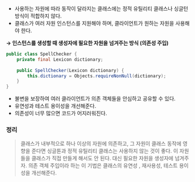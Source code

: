 - 사용하는 자원에 따라 동작이 달라지는 클래스에는 정적 유틸리티 클래스나 싱글턴 방식이 적합하지 않다.
- 클래스가 여러 자원 인스턴스를 지원해야 하며, 클라이언트가 원하는 자원을 사용해야 한다.

**→ 인스턴스를 생성할 때 생성자에 필요한 자원을 넘겨주는 방식 (의존성 주입)**

```java
public class SpellChecker {
	private final Lexicon dictionary;
	
	public SpellChecker(Lexicon dictionary) {
		this.dictionary = Objects.requireNonNull(dictionary);
	}
}
```

- 불변을 보장하여 여러 클라이언트가 의존 객체들을 안심하고 공유할 수 있다.
- 유연성과 테스트 용이성을 개선해준다.
- 의존성이 너무 많으면 코드가 어지러워진다.

### 정리

> 클래스가 내부적으로 하나 이상의 자원에 의존하고, 그 자원이 클래스 동작에 영향을 준다면 싱글톤과 정적 유틸리티 클래스는 사용하지 않는 것이 좋다. 이 자원들을 클래스가 직접 만들게 해서도 안 된다.  대신 필요한 자원을 생성자에 넘겨주자. 의존 객체 주입이라 하는 이 기법은 클래스의 유연성 , 재사용성, 테스트 용이성을 개선해준다.
>
